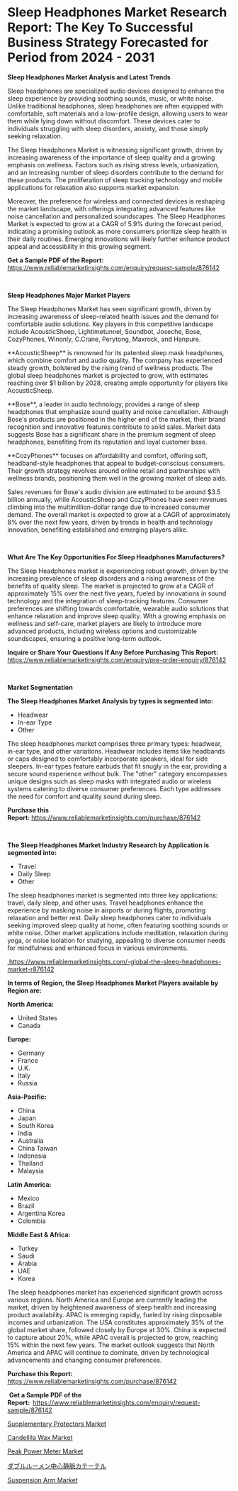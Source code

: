 <p><h1>Sleep Headphones Market Research Report: The Key To Successful Business Strategy Forecasted for Period from 2024 - 2031</h1></p><p><strong>Sleep Headphones Market Analysis and Latest Trends</strong></p>
<p><p>Sleep headphones are specialized audio devices designed to enhance the sleep experience by providing soothing sounds, music, or white noise. Unlike traditional headphones, sleep headphones are often equipped with comfortable, soft materials and a low-profile design, allowing users to wear them while lying down without discomfort. These devices cater to individuals struggling with sleep disorders, anxiety, and those simply seeking relaxation.</p><p>The Sleep Headphones Market is witnessing significant growth, driven by increasing awareness of the importance of sleep quality and a growing emphasis on wellness. Factors such as rising stress levels, urbanization, and an increasing number of sleep disorders contribute to the demand for these products. The proliferation of sleep tracking technology and mobile applications for relaxation also supports market expansion.</p><p>Moreover, the preference for wireless and connected devices is reshaping the market landscape, with offerings integrating advanced features like noise cancellation and personalized soundscapes. The Sleep Headphones Market is expected to grow at a CAGR of 5.9% during the forecast period, indicating a promising outlook as more consumers prioritize sleep health in their daily routines. Emerging innovations will likely further enhance product appeal and accessibility in this growing segment.</p></p>
<p><strong>Get a Sample PDF of the Report:&nbsp;</strong> <a href="https://www.reliablemarketinsights.com/enquiry/request-sample/876142">https://www.reliablemarketinsights.com/enquiry/request-sample/876142</a></p>
<p>&nbsp;</p>
<p><strong>Sleep Headphones Major Market Players</strong></p>
<p><p>The Sleep Headphones Market has seen significant growth, driven by increasing awareness of sleep-related health issues and the demand for comfortable audio solutions. Key players in this competitive landscape include AcousticSheep, Lightimetunnel, Soundbot, Joseche, Bose, CozyPhones, Winonly, C.Crane, Perytong, Maxrock, and Hanpure.</p><p>**AcousticSheep** is renowned for its patented sleep mask headphones, which combine comfort and audio quality. The company has experienced steady growth, bolstered by the rising trend of wellness products. The global sleep headphones market is projected to grow, with estimates reaching over $1 billion by 2028, creating ample opportunity for players like AcousticSheep.</p><p>**Bose**, a leader in audio technology, provides a range of sleep headphones that emphasize sound quality and noise cancellation. Although Bose's products are positioned in the higher end of the market, their brand recognition and innovative features contribute to solid sales. Market data suggests Bose has a significant share in the premium segment of sleep headphones, benefiting from its reputation and loyal customer base.</p><p>**CozyPhones** focuses on affordability and comfort, offering soft, headband-style headphones that appeal to budget-conscious consumers. Their growth strategy revolves around online retail and partnerships with wellness brands, positioning them well in the growing market of sleep aids.</p><p>Sales revenues for Bose's audio division are estimated to be around $3.5 billion annually, while AcousticSheep and CozyPhones have seen revenues climbing into the multimillion-dollar range due to increased consumer demand. The overall market is expected to grow at a CAGR of approximately 8% over the next few years, driven by trends in health and technology innovation, benefiting established and emerging players alike.</p></p>
<p>&nbsp;</p>
<p><strong>What Are The Key Opportunities For Sleep Headphones Manufacturers?</strong></p>
<p><p>The Sleep Headphones market is experiencing robust growth, driven by the increasing prevalence of sleep disorders and a rising awareness of the benefits of quality sleep. The market is projected to grow at a CAGR of approximately 15% over the next five years, fueled by innovations in sound technology and the integration of sleep-tracking features. Consumer preferences are shifting towards comfortable, wearable audio solutions that enhance relaxation and improve sleep quality. With a growing emphasis on wellness and self-care, market players are likely to introduce more advanced products, including wireless options and customizable soundscapes, ensuring a positive long-term outlook.</p></p>
<p><strong>Inquire or Share Your Questions If Any Before Purchasing This Report:</strong> <a href="https://www.reliablemarketinsights.com/enquiry/pre-order-enquiry/876142">https://www.reliablemarketinsights.com/enquiry/pre-order-enquiry/876142</a></p>
<p>&nbsp;</p>
<p><strong>Market Segmentation</strong></p>
<p><strong>The Sleep Headphones Market Analysis by types is segmented into:</strong></p>
<p><ul><li>Headwear</li><li>In-ear Type</li><li>Other</li></ul></p>
<p><p>The sleep headphones market comprises three primary types: headwear, in-ear type, and other variations. Headwear includes items like headbands or caps designed to comfortably incorporate speakers, ideal for side sleepers. In-ear types feature earbuds that fit snugly in the ear, providing a secure sound experience without bulk. The "other" category encompasses unique designs such as sleep masks with integrated audio or wireless systems catering to diverse consumer preferences. Each type addresses the need for comfort and quality sound during sleep.</p></p>
<p><strong>Purchase this Report:&nbsp;</strong><a href="https://www.reliablemarketinsights.com/purchase/876142">https://www.reliablemarketinsights.com/purchase/876142</a></p>
<p>&nbsp;</p>
<p><strong>The Sleep Headphones Market Industry Research by Application is segmented into:</strong></p>
<p><ul><li>Travel</li><li>Daily Sleep</li><li>Other</li></ul></p>
<p><p>The sleep headphones market is segmented into three key applications: travel, daily sleep, and other uses. Travel headphones enhance the experience by masking noise in airports or during flights, promoting relaxation and better rest. Daily sleep headphones cater to individuals seeking improved sleep quality at home, often featuring soothing sounds or white noise. Other market applications include meditation, relaxation during yoga, or noise isolation for studying, appealing to diverse consumer needs for mindfulness and enhanced focus in various environments.</p></p>
<p><a href="https://www.reliablemarketinsights.com/-global-the-sleep-headphones-market-r876142">&nbsp;https://www.reliablemarketinsights.com/-global-the-sleep-headphones-market-r876142</a></p>
<p><strong>In terms of Region, the Sleep Headphones Market Players available by Region are:</strong></p>
<p>
    <p> <strong> North America: </strong>
        <ul>
            <li>United States</li>
            <li>Canada</li>
        </ul>
        </p> 
    <p> <strong> Europe: </strong>
        <ul>
            <li>Germany</li>
            <li>France</li>
            <li>U.K.</li>
            <li>Italy</li>
            <li>Russia</li>
        </ul>
        </p> 
    <p> <strong> Asia-Pacific: </strong>
        <ul>
            <li>China</li>
            <li>Japan</li>
            <li>South Korea</li>
            <li>India</li>
            <li>Australia</li>
            <li>China Taiwan</li>
            <li>Indonesia</li>
            <li>Thailand</li>
            <li>Malaysia</li>
        </ul>
        </p> 
    <p> <strong> Latin America: </strong>
        <ul>
            <li>Mexico</li>
            <li>Brazil</li>
            <li>Argentina Korea</li>
            <li>Colombia</li>
        </ul>
        </p> 
    <p> <strong> Middle East & Africa: </strong>
        <ul>
            <li>Turkey</li>
            <li>Saudi</li>
            <li>Arabia</li>
            <li>UAE</li>
            <li>Korea</li>
        </ul>
    </p>
    </p>
<p><p>The sleep headphones market has experienced significant growth across various regions. North America and Europe are currently leading the market, driven by heightened awareness of sleep health and increasing product availability. APAC is emerging rapidly, fueled by rising disposable incomes and urbanization. The USA constitutes approximately 35% of the global market share, followed closely by Europe at 30%. China is expected to capture about 20%, while APAC overall is projected to grow, reaching 15% within the next few years. The market outlook suggests that North America and APAC will continue to dominate, driven by technological advancements and changing consumer preferences.</p></p>
<p><strong>Purchase this Report: </strong><a href="https://www.reliablemarketinsights.com/purchase/876142">https://www.reliablemarketinsights.com/purchase/876142</a></p>
<p>&nbsp;<strong>Get a Sample PDF of the Report:&nbsp;&nbsp;</strong><a href="https://www.reliablemarketinsights.com/enquiry/request-sample/876142">https://www.reliablemarketinsights.com/enquiry/request-sample/876142</a></p>
<p><strong></strong></p>
<p><p><a href="https://medium.com/@m.muhlisin.sin_83756/the-global-supplementary-protectors-market-identifies-drivers-restraints-opportunities-and-cbacf4d4584c">Supplementary Protectors Market</a></p><p><a href="https://issuu.com/reportprime-2/docs/candelilla-wax-market-size-2030.ppt_2a229d797209c0">Candelilla Wax Market</a></p><p><a href="https://www.linkedin.com/pulse/peak-power-meter-market-trends-analysis-opportunities-challenges-814oe?trackingId=fzDcM8HlQ2WSjZZwZf9IyA%3D%3D">Peak Power Meter Market</a></p><p><a href="https://medium.com/@mandysw5k1a/double-lumen-central-venous-catheter-21a95d23d1b4">ダブルルーメン中心静脈カテーテル</a></p><p><a href="https://medium.com/@cliffmcsl/this-report-aims-to-deliver-an-in-depth-analysis-of-the-global-suspension-arm-market-offering-both-bac330725177?postPublishedType=initial">Suspension Arm Market</a></p></p>